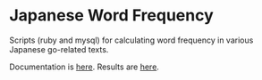 Japanese Word Frequency
=======================

Scripts (ruby and mysql) for calculating word frequency in various Japanese go-related texts.

Documentation is [here](http://gvfl.se/JapaneseAndGo/doc.html).
Results are [here](http://gvfl.se/JapaneseAndGo/word_frequency.html).
